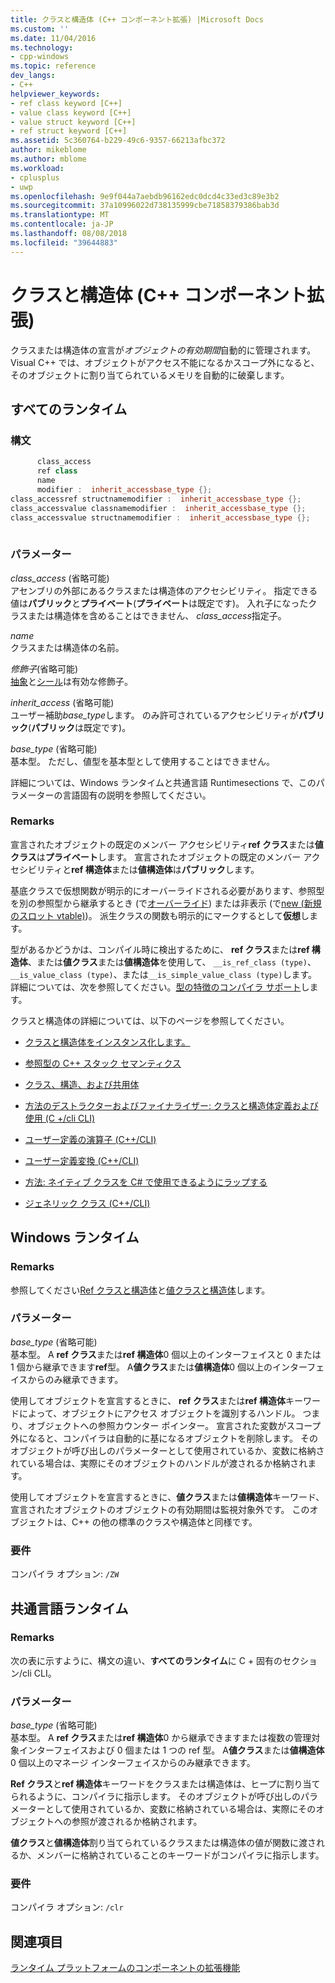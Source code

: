```yaml
---
title: クラスと構造体 (C++ コンポーネント拡張) |Microsoft Docs
ms.custom: ''
ms.date: 11/04/2016
ms.technology:
- cpp-windows
ms.topic: reference
dev_langs:
- C++
helpviewer_keywords:
- ref class keyword [C++]
- value class keyword [C++]
- value struct keyword [C++]
- ref struct keyword [C++]
ms.assetid: 5c360764-b229-49c6-9357-66213afbc372
author: mikeblome
ms.author: mblome
ms.workload:
- cplusplus
- uwp
ms.openlocfilehash: 9e9f044a7aebdb96162edc0dcd4c33ed3c89e3b2
ms.sourcegitcommit: 37a10996022d738135999cbe71858379386bab3d
ms.translationtype: MT
ms.contentlocale: ja-JP
ms.lasthandoff: 08/08/2018
ms.locfileid: "39644883"
---
```

# <a name="classes-and-structs--c-component-extensions"></a>クラスと構造体 (C++ コンポーネント拡張)
クラスまたは構造体の宣言が*オブジェクトの有効期間*自動的に管理されます。 Visual C++ では、オブジェクトがアクセス不能になるかスコープ外になると、そのオブジェクトに割り当てられているメモリを自動的に破棄します。  
  
## <a name="all-runtimes"></a>すべてのランタイム  
### <a name="syntax"></a>構文  
  
```cpp  
      class_access  
      ref class  
      name  
      modifier :  inherit_accessbase_type {};  
class_accessref structnamemodifier :  inherit_accessbase_type {};  
class_accessvalue classnamemodifier :  inherit_accessbase_type {};  
class_accessvalue structnamemodifier :  inherit_accessbase_type {};  
  
```  
  
### <a name="parameters"></a>パラメーター  
  
 *class_access* (省略可能)  
 アセンブリの外部にあるクラスまたは構造体のアクセシビリティ。 指定できる値は**パブリック**と**プライベート**(**プライベート**は既定です)。 入れ子になったクラスまたは構造体を含めることはできません、 *class_access*指定子。  
  
 *name*  
 クラスまたは構造体の名前。  
  
 *修飾子*(省略可能)  
 [抽象](../windows/abstract-cpp-component-extensions.md)と[シール](../windows/sealed-cpp-component-extensions.md)は有効な修飾子。  
  
 *inherit_access* (省略可能)  
 ユーザー補助*base_type*します。 のみ許可されているアクセシビリティが**パブリック**(**パブリック**は既定です)。  
  
 *base_type* (省略可能)  
 基本型。 ただし、値型を基本型として使用することはできません。  
  
 詳細については、Windows ランタイムと共通言語 Runtimesections で、このパラメーターの言語固有の説明を参照してください。  
  
### <a name="remarks"></a>Remarks  
  
 宣言されたオブジェクトの既定のメンバー アクセシビリティ**ref クラス**または**値クラス**は**プライベート**します。 宣言されたオブジェクトの既定のメンバー アクセシビリティと**ref 構造体**または**値構造体**は**パブリック**します。  
  
 基底クラスで仮想関数が明示的にオーバーライドされる必要があります、参照型を別の参照型から継承するとき (で[オーバーライド](../windows/override-cpp-component-extensions.md)) または非表示 (で[new (新規のスロット vtable)](../windows/new-new-slot-in-vtable-cpp-component-extensions.md))。 派生クラスの関数も明示的にマークするとして**仮想**します。  
  
 型があるかどうかは、コンパイル時に検出するために、 **ref クラス**または**ref 構造体**、または**値クラス**または**値構造体**を使用して、 `__is_ref_class (type)`、`__is_value_class (type)`、または`__is_simple_value_class (type)`します。 詳細については、次を参照してください。[型の特徴のコンパイラ サポート](../windows/compiler-support-for-type-traits-cpp-component-extensions.md)します。  
  
 クラスと構造体の詳細については、以下のページを参照してください。  
  
-   [クラスと構造体をインスタンス化します。](../dotnet/how-to-define-and-consume-classes-and-structs-cpp-cli.md)  
  
-   [参照型の C++ スタック セマンティクス](../dotnet/cpp-stack-semantics-for-reference-types.md)  
  
-   [クラス、構造、および共用体](../cpp/classes-and-structs-cpp.md)  
  
-   [方法のデストラクターおよびファイナライザー: クラスと構造体定義および使用 (C +/cli CLI)](../dotnet/how-to-define-and-consume-classes-and-structs-cpp-cli.md#BKMK_Destructors_and_finalizers)  
  
-   [ユーザー定義の演算子 (C++/CLI)](../dotnet/user-defined-operators-cpp-cli.md)  
  
-   [ユーザー定義変換 (C++/CLI)](../dotnet/user-defined-conversions-cpp-cli.md)  
  
-   [方法: ネイティブ クラスを C# で使用できるようにラップする](../dotnet/how-to-wrap-native-class-for-use-by-csharp.md)  
  
-   [ジェネリック クラス (C++/CLI)](../windows/generic-classes-cpp-cli.md)  
  
## <a name="windows-runtime"></a>Windows ランタイム  
### <a name="remarks"></a>Remarks  
  
 参照してください[Ref クラスと構造体](http://msdn.microsoft.com/library/windows/apps/hh699870.aspx)と[値クラスと構造体](http://msdn.microsoft.com/library/windows/apps/hh699861.aspx)します。  
  
### <a name="parameters"></a>パラメーター  
 *base_type* (省略可能)  
 基本型。 A **ref クラス**または**ref 構造体**0 個以上のインターフェイスと 0 または 1 個から継承できます**ref**型。 A**値クラス**または**値構造体**0 個以上のインターフェイスからのみ継承できます。  
  
 使用してオブジェクトを宣言するときに、 **ref クラス**または**ref 構造体**キーワードによって、オブジェクトにアクセス オブジェクトを識別するハンドル。 つまり、オブジェクトへの参照カウンター ポインター。 宣言された変数がスコープ外になると、コンパイラは自動的に基になるオブジェクトを削除します。 そのオブジェクトが呼び出しのパラメーターとして使用されているか、変数に格納されている場合は、実際にそのオブジェクトのハンドルが渡されるか格納されます。  
  
 使用してオブジェクトを宣言するときに、**値クラス**または**値構造体**キーワード、宣言されたオブジェクトのオブジェクトの有効期間は監視対象外です。 このオブジェクトは、C++ の他の標準のクラスや構造体と同様です。  
  
### <a name="requirements"></a>要件  
 コンパイラ オプション: `/ZW`  
  
## <a name="common-language-runtime"></a>共通言語ランタイム 
### <a name="remarks"></a>Remarks  
  
 次の表に示すように、構文の違い、**すべてのランタイム**に C + 固有のセクション/cli CLI。  
  
### <a name="parameters"></a>パラメーター  
 *base_type* (省略可能)  
 基本型。 A **ref クラス**または**ref 構造体**0 から継承できますまたは複数の管理対象インターフェイスおよび 0 個または 1 つの ref 型。 A**値クラス**または**値構造体**0 個以上のマネージ インターフェイスからのみ継承できます。  
  
 **Ref クラス**と**ref 構造体**キーワードをクラスまたは構造体は、ヒープに割り当てられるように、コンパイラに指示します。 そのオブジェクトが呼び出しのパラメーターとして使用されているか、変数に格納されている場合は、実際にそのオブジェクトへの参照が渡されるか格納されます。  
  
 **値クラス**と**値構造体**割り当てられているクラスまたは構造体の値が関数に渡されるか、メンバーに格納されていることのキーワードがコンパイラに指示します。  
  
### <a name="requirements"></a>要件  
 コンパイラ オプション: `/clr`  
  
## <a name="see-also"></a>関連項目  
 [ランタイム プラットフォームのコンポーネントの拡張機能](../windows/component-extensions-for-runtime-platforms.md)